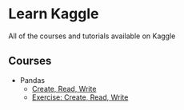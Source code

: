 # Learn Kaggle
All of the courses and tutorials available on Kaggle

## Courses
* Pandas
    * [Create, Read, Write](/pandas/create_read_write.ipynb)
    * [Exercise: Create, Read, Write](https://www.kaggle.com/phamn23/exercise-creating-reading-and-writing)